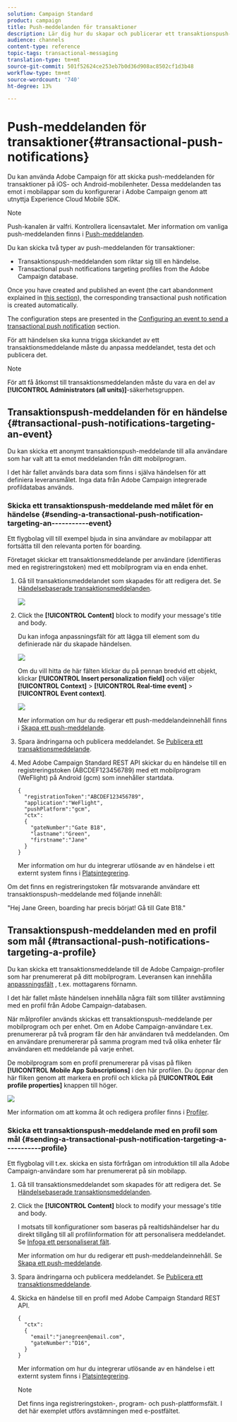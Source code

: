 ```yaml
---
solution: Campaign Standard
product: campaign
title: Push-meddelanden för transaktioner
description: Lär dig hur du skapar och publicerar ett transaktionspush-meddelande.
audience: channels
content-type: reference
topic-tags: transactional-messaging
translation-type: tm+mt
source-git-commit: 501f52624ce253eb7b0d36d908ac8502cf1d3b48
workflow-type: tm+mt
source-wordcount: '740'
ht-degree: 13%

---
```



# Push-meddelanden för transaktioner{#transactional-push-notifications}

Du kan använda Adobe Campaign för att skicka push-meddelanden för transaktioner på iOS- och Android-mobilenheter. Dessa meddelanden tas emot i mobilappar som du konfigurerar i Adobe Campaign genom att utnyttja Experience Cloud Mobile SDK.

>[!NOTE]
>
>Push-kanalen är valfri. Kontrollera licensavtalet.  Mer information om vanliga push-meddelanden finns i [Push-meddelanden](../../channels/using/about-push-notifications.md).

Du kan skicka två typer av push-meddelanden för transaktioner:

* Transaktionspush-meddelanden som riktar sig till en händelse.
* Transactional push notifications targeting profiles from the Adobe Campaign database.

Once you have created and published an event (the cart abandonment explained in [this section](../../channels/using/getting-started-with-transactional-msg.md#transactional-messaging-operating-principle)), the corresponding transactional push notification is created automatically.

The configuration steps are presented in the [Configuring an event to send a transactional push notification](../../administration/using/configuring-transactional-messaging.md#use-case--configuring-an-event-to-send-a-transactional-message) section.

För att händelsen ska kunna trigga skickandet av ett transaktionsmeddelande måste du anpassa meddelandet, testa det och publicera det.

>[!NOTE]
>
>För att få åtkomst till transaktionsmeddelanden måste du vara en del av **[!UICONTROL Administrators (all units)]**-säkerhetsgruppen.

## Transaktionspush-meddelanden för en händelse {#transactional-push-notifications-targeting-an-event}

Du kan skicka ett anonymt transaktionspush-meddelande till alla användare som har valt att ta emot meddelanden från ditt mobilprogram.

I det här fallet används bara data som finns i själva händelsen för att definiera leveransmålet. Inga data från Adobe Campaign integrerade profildatabas används.

### Skicka ett transaktionspush-meddelande med målet för en händelse {#sending-a-transactional-push-notification-targeting-an-----------event}

Ett flygbolag vill till exempel bjuda in sina användare av mobilappar att fortsätta till den relevanta porten för boarding.

Företaget skickar ett transaktionsmeddelande per användare (identifieras med en registreringstoken) med ett mobilprogram via en enda enhet.

1. Gå till transaktionsmeddelandet som skapades för att redigera det. Se [Händelsebaserade transaktionsmeddelanden](../../channels/using/event-transactional-messages.md).

   ![](assets/message-center_push_message.png)

1. Click the **[!UICONTROL Content]** block to modify your message&#39;s title and body.

   Du kan infoga anpassningsfält för att lägga till element som du definierade när du skapade händelsen.

   ![](assets/message-center_push_content.png)

   Om du vill hitta de här fälten klickar du på pennan bredvid ett objekt, klickar **[!UICONTROL Insert personalization field]** och väljer **[!UICONTROL Context]** > **[!UICONTROL Real-time event]** > **[!UICONTROL Event context]**.

   ![](assets/message-center_push_personalization.png)

   Mer information om hur du redigerar ett push-meddelandeinnehåll finns i [Skapa ett push-meddelande](../../channels/using/preparing-and-sending-a-push-notification.md).

1. Spara ändringarna och publicera meddelandet.  Se [Publicera ett transaktionsmeddelande](../../channels/using/event-transactional-messages.md#publishing-a-transactional-message).

1. Med Adobe Campaign Standard REST API skickar du en händelse till en registreringstoken (ABCDEF123456789) med ett mobilprogram (WeFlight) på Android (gcm) som innehåller startdata.

   ```
   {
     "registrationToken":"ABCDEF123456789",
     "application":"WeFlight",
     "pushPlatform":"gcm",
     "ctx":
     {
       "gateNumber":"Gate B18",
       "lastname":"Green",
       "firstname":"Jane"
     }
   }
   ```

   Mer information om hur du integrerar utlösande av en händelse i ett externt system finns i [Platsintegrering](../../administration/using/configuring-transactional-messaging.md#integrating-the-triggering-of-the-event-in-a-website).

Om det finns en registreringstoken får motsvarande användare ett transaktionspush-meddelande med följande innehåll:

&quot;Hej Jane Green, boarding har precis börjat! Gå till Gate B18.&quot;

## Transaktionspush-meddelanden med en profil som mål {#transactional-push-notifications-targeting-a-profile}

Du kan skicka ett transaktionsmeddelande till de Adobe Campaign-profiler som har prenumererat på ditt mobilprogram. Leveransen kan innehålla [anpassningsfält](../../designing/using/personalization.md#inserting-a-personalization-field) , t.ex. mottagarens förnamn.

I det här fallet måste händelsen innehålla några fält som tillåter avstämning med en profil från Adobe Campaign-databasen.

När målprofiler används skickas ett transaktionspush-meddelande per mobilprogram och per enhet. Om en Adobe Campaign-användare t.ex. prenumererar på två program får den här användaren två meddelanden. Om en användare prenumererar på samma program med två olika enheter får användaren ett meddelande på varje enhet.

De mobilprogram som en profil prenumererar på visas på fliken **[!UICONTROL Mobile App Subscriptions]** i den här profilen. Du öppnar den här fliken genom att markera en profil och klicka på **[!UICONTROL Edit profile properties]** knappen till höger.

![](assets/push_notif_subscriptions.png)

Mer information om att komma åt och redigera profiler finns i [Profiler](../../audiences/using/creating-profiles.md).

### Skicka ett transaktionspush-meddelande med en profil som mål {#sending-a-transactional-push-notification-targeting-a-----------profile}

Ett flygbolag vill t.ex. skicka en sista förfrågan om introduktion till alla Adobe Campaign-användare som har prenumererat på sin mobilapp.

1. Gå till transaktionsmeddelandet som skapades för att redigera det. Se [Händelsebaserade transaktionsmeddelanden](../../channels/using/event-transactional-messages.md).

1. Click the **[!UICONTROL Content]** block to modify your message&#39;s title and body.

   I motsats till konfigurationer som baseras på realtidshändelser har du direkt tillgång till all profilinformation för att personalisera meddelandet. Se [Infoga ett personaliserat fält](../../designing/using/personalization.md#inserting-a-personalization-field).

   Mer information om hur du redigerar ett push-meddelandeinnehåll. Se [Skapa ett push-meddelande](../../channels/using/preparing-and-sending-a-push-notification.md).

1. Spara ändringarna och publicera meddelandet.  Se [Publicera ett transaktionsmeddelande](../../channels/using/event-transactional-messages.md#publishing-a-transactional-message).
1. Skicka en händelse till en profil med Adobe Campaign Standard REST API.

   ```
   {
     "ctx":
     {
       "email":"janegreen@email.com",
       "gateNumber":"D16",
     }
   }
   ```

   Mer information om hur du integrerar utlösande av en händelse i ett externt system finns i [Platsintegrering](../../administration/using/configuring-transactional-messaging.md#integrating-the-triggering-of-the-event-in-a-website).

   >[!NOTE]
   >
   >Det finns inga registreringstoken-, program- och push-plattformsfält. I det här exemplet utförs avstämningen med e-postfältet.
